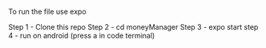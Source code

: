 To run the file
use expo

Step 1 - Clone this repo
Step 2 - cd moneyManager
Step 3 -  expo start
step 4 - run on android (press a in code terminal)
